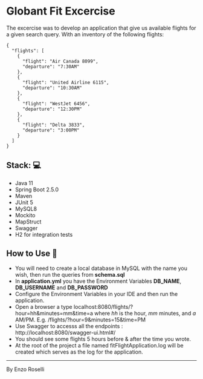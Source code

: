 # Globant Fit Excercise

The excercise was to develop an application that give us available flights for a given search query. With an inventory of the following flights:

```
{
  "flights": [
    {
      "flight": "Air Canada 8099",
      "departure": "7:30AM"
    },
    {
      "flight": "United Airline 6115",
      "departure": "10:30AM"
    },
    {
      "flight": "WestJet 6456",
      "departure": "12:30PM"
    },
    {
      "flight": "Delta 3833",
      "departure": "3:00PM"
    }
  ]
}

```

## Stack: :computer:

- Java 11
- Spring Boot 2.5.0
- Maven 
- JUnit 5
- MySQL8
- Mockito
- MapStruct
- Swagger
- H2 for integration tests

## How to Use :pencil:

- You will need to create a local database in MySQL with the name you wish, then run the queries from **schema.sql**
- In **application.yml** you have the Environment Variables **DB_NAME**, **DB_USERNAME** and **DB_PASSWORD**
- Configure the Environment Variables in your IDE and then run the application.
- Open a browser a type localhost:8080/flights/?hour=hh&minutes=mm&time=a where *hh* is the hour, *mm* minutes, and *a* AM/PM. E.g. /flights/?hour=9&minutes=15&time=PM
- Use Swagger to accesss all the endpoints : http://localhost:8080/swagger-ui.html#/
- You should see some flights 5 hours before & after the time you wrote.
- At the root of the project a file named fitFlightApplication.log will be created which serves as the log for the application.

---
By Enzo Roselli
